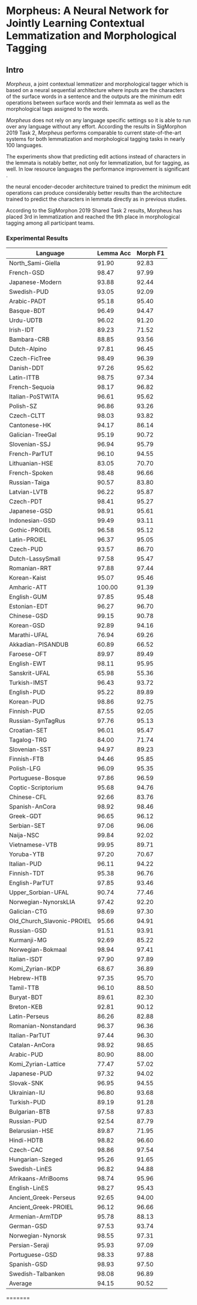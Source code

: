 # Morpheus: A Neural Network for Jointly Learning Contextual Lemmatization and Morphological Tagging

## Intro
*Morpheus*, a joint contextual lemmatizer and morphological tagger 
which is based on a neural sequential architecture where inputs are the characters of the surface words 
in a sentence and the outputs are the minimum edit operations between surface words and their lemmata as well as the
morphological tags assigned to the words. 

*Morpheus* does not rely on any language specific settings so it is able to run over any language without any effort.
According the results in SigMorphon 2019 Task 2, *Morpheus* performs comparable to current state-of-the-art systems 
for both lemmatization and morphological tagging tasks in nearly 100 languages.

The experiments show that predicting edit actions instead of characters in the lemmata
is notably better, not only for lemmatization, but for tagging, as well.
In low resource languages the performance improvement is significant .

the neural encoder-decoder architecture trained to predict the minimum edit operations 
can produce considerably better results than the architecture trained to predict the characters in lemmata directly as in previous studies. 

According to the SigMorphon 2019 Shared Task 2 results, Morpheus has placed
3rd in lemmatization and reached the 9th place
in morphological tagging among all participant teams.
### Experimental Results

| **Language** | **Lemma Acc** | **Morph F1** |
|----------------------------|-----------|----------|
| North_Sami-Giella | 91.90 | 92.83 |
| French-GSD | 98.47 | 97.99 |
| Japanese-Modern | 93.88 | 92.44 |
| Swedish-PUD | 93.05 | 92.09 |
| Arabic-PADT | 95.18 | 95.40 |
| Basque-BDT | 96.49 | 94.47 |
| Urdu-UDTB | 96.02 | 91.20 |
| Irish-IDT | 89.23 | 71.52 |
| Bambara-CRB | 88.85 | 93.56 |
| Dutch-Alpino | 97.81 | 96.45 |
| Czech-FicTree | 98.49 | 96.39 |
| Danish-DDT | 97.26 | 95.62 |
| Latin-ITTB | 98.75 | 97.34 |
| French-Sequoia | 98.17 | 96.82 |
| Italian-PoSTWITA | 96.61 | 95.62 |
| Polish-SZ | 96.86 | 93.26 |
| Czech-CLTT | 98.03 | 93.82 |
| Cantonese-HK | 94.17 | 86.14 |
| Galician-TreeGal | 95.19 | 90.72 |
| Slovenian-SSJ | 96.94 | 95.79 |
| French-ParTUT | 96.10 | 94.55 |
| Lithuanian-HSE | 83.05 | 70.70 |
| French-Spoken | 98.48 | 96.66 |
| Russian-Taiga | 90.57 | 83.80 |
| Latvian-LVTB | 96.22 | 95.87 |
| Czech-PDT | 98.41 | 95.27 |
| Japanese-GSD | 98.91 | 95.61 |
| Indonesian-GSD | 99.49 | 93.11 |
| Gothic-PROIEL | 96.58 | 95.12 |
| Latin-PROIEL | 96.37 | 95.05 |
| Czech-PUD | 93.57 | 86.70 |
| Dutch-LassySmall | 97.58 | 95.47 |
| Romanian-RRT | 97.88 | 97.44 |
| Korean-Kaist | 95.07 | 95.46 |
| Amharic-ATT | 100.00 | 91.39 |
| English-GUM | 97.85 | 95.48 |
| Estonian-EDT | 96.27 | 96.70 |
| Chinese-GSD | 99.15 | 90.78 |
| Korean-GSD | 92.89 | 94.16 |
| Marathi-UFAL | 76.94 | 69.26 |
| Akkadian-PISANDUB | 60.89 | 66.52 |
| Faroese-OFT | 89.97 | 89.49 |
| English-EWT | 98.11 | 95.95 |
| Sanskrit-UFAL | 65.98 | 55.36 |
| Turkish-IMST | 96.43 | 93.72 |
| English-PUD | 95.22 | 89.89 |
| Korean-PUD | 98.86 | 92.75 |
| Finnish-PUD | 87.55 | 92.05 |
| Russian-SynTagRus | 97.76 | 95.13 |
| Croatian-SET | 96.01 | 95.47 |
| Tagalog-TRG | 84.00 | 71.74 |
| Slovenian-SST | 94.97 | 89.23 |
| Finnish-FTB | 94.46 | 95.85 |
| Polish-LFG | 96.09 | 95.35 |
| Portuguese-Bosque | 97.86 | 96.59 |
| Coptic-Scriptorium | 95.68 | 94.76 |
| Chinese-CFL | 92.66 | 83.76 |
| Spanish-AnCora | 98.92 | 98.46 |
| Greek-GDT | 96.65 | 96.12 |
| Serbian-SET | 97.06 | 96.06 |
| Naija-NSC | 99.84 | 92.02 |
| Vietnamese-VTB | 99.95 | 89.71 |
| Yoruba-YTB | 97.20 | 70.67 |
| Italian-PUD | 96.11 | 94.22 |
| Finnish-TDT | 95.38 | 96.76 |
| English-ParTUT | 97.85 | 93.46 |
| Upper_Sorbian-UFAL | 90.74 | 77.46 |
| Norwegian-NynorskLIA | 97.42 | 92.20 |
| Galician-CTG | 98.69 | 97.30 |
| Old_Church_Slavonic-PROIEL | 95.66 | 94.91 |
| Russian-GSD | 91.51 | 93.91 |
| Kurmanji-MG | 92.69 | 85.22 |
| Norwegian-Bokmaal | 98.94 | 97.41 |
| Italian-ISDT | 97.90 | 97.89 |
| Komi_Zyrian-IKDP | 68.67 | 36.89 |
| Hebrew-HTB | 97.35 | 95.70 |
| Tamil-TTB | 96.10 | 88.50 |
| Buryat-BDT | 89.61 | 82.30 |
| Breton-KEB | 92.81 | 90.12 |
| Latin-Perseus | 86.26 | 82.88 |
| Romanian-Nonstandard | 96.37 | 96.36 |
| Italian-ParTUT | 97.44 | 96.30 |
| Catalan-AnCora | 98.92 | 98.65 |
| Arabic-PUD | 80.90 | 88.00 |
| Komi_Zyrian-Lattice | 77.47 | 57.02 |
| Japanese-PUD | 97.32 | 94.02 |
| Slovak-SNK | 96.95 | 94.55 |
| Ukrainian-IU | 96.80 | 93.68 |
| Turkish-PUD | 89.19 | 91.28 |
| Bulgarian-BTB | 97.58 | 97.83 |
| Russian-PUD | 92.54 | 87.79 |
| Belarusian-HSE | 89.87 | 71.95 |
| Hindi-HDTB | 98.82 | 96.60 |
| Czech-CAC | 98.86 | 97.54 |
| Hungarian-Szeged | 95.26 | 91.65 |
| Swedish-LinES | 96.82 | 94.88 |
| Afrikaans-AfriBooms | 98.74 | 95.96 |
| English-LinES | 98.27 | 95.43 |
| Ancient_Greek-Perseus | 92.65 | 94.00 |
| Ancient_Greek-PROIEL | 96.12 | 96.66 |
| Armenian-ArmTDP | 95.78 | 88.13 |
| German-GSD | 97.53 | 93.74 |
| Norwegian-Nynorsk | 98.55 | 97.31 |
| Persian-Seraji | 95.93 | 97.09 |
| Portuguese-GSD | 98.33 | 97.88 |
| Spanish-GSD | 98.93 | 97.50 |
| Swedish-Talbanken | 98.08 | 96.89 |
| Average | 94.15 | 90.52 |
=======

